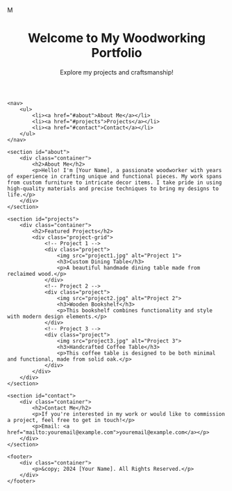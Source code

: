 M<!DOCTYPE html>
<html lang="en">

<head>
    <meta charset="UTF-8">
    <meta name="viewport" content="width=device-width, initial-scale=1.0">
    <meta http-equiv="X-UA-Compatible" content="ie=edge">
    <title>Woodworking Portfolio - Your Name</title>
    <link rel="stylesheet" href="styles.css">
    <link href="https://fonts.googleapis.com/css2?family=Roboto:wght@400;700&display=swap" rel="stylesheet">
</head>

<body>
    <header>
        <div class="container">
            <h1>Welcome to My Woodworking Portfolio</h1>
            <p>Explore my projects and craftsmanship!</p>
        </div>
    </header>

    <nav>
        <ul>
            <li><a href="#about">About Me</a></li>
            <li><a href="#projects">Projects</a></li>
            <li><a href="#contact">Contact</a></li>
        </ul>
    </nav>

    <section id="about">
        <div class="container">
            <h2>About Me</h2>
            <p>Hello! I'm [Your Name], a passionate woodworker with years of experience in crafting unique and functional pieces. My work spans from custom furniture to intricate decor items. I take pride in using high-quality materials and precise techniques to bring my designs to life.</p>
        </div>
    </section>

    <section id="projects">
        <div class="container">
            <h2>Featured Projects</h2>
            <div class="project-grid">
                <!-- Project 1 -->
                <div class="project">
                    <img src="project1.jpg" alt="Project 1">
                    <h3>Custom Dining Table</h3>
                    <p>A beautiful handmade dining table made from reclaimed wood.</p>
                </div>
                <!-- Project 2 -->
                <div class="project">
                    <img src="project2.jpg" alt="Project 2">
                    <h3>Wooden Bookshelf</h3>
                    <p>This bookshelf combines functionality and style with modern design elements.</p>
                </div>
                <!-- Project 3 -->
                <div class="project">
                    <img src="project3.jpg" alt="Project 3">
                    <h3>Handcrafted Coffee Table</h3>
                    <p>This coffee table is designed to be both minimal and functional, made from solid oak.</p>
                </div>
            </div>
        </div>
    </section>

    <section id="contact">
        <div class="container">
            <h2>Contact Me</h2>
            <p>If you're interested in my work or would like to commission a project, feel free to get in touch!</p>
            <p>Email: <a href="mailto:youremail@example.com">youremail@example.com</a></p>
        </div>
    </section>

    <footer>
        <div class="container">
            <p>&copy; 2024 [Your Name]. All Rights Reserved.</p>
        </div>
    </footer>

</body>

</html>
